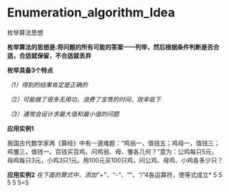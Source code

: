 # Enumeration_algorithm_Idea
枚举算法思想

**枚举算法的思想是:将问题的所有可能的答案一一列举，然后根据条件判断是否合适，合适就保留，不合适就丢弃**

**枚举具备3个特点**

*（1）得到的结果肯定是正确的*

*（2）可能做了很多无用功，浪费了宝贵的时间，效率低下*

*（3）通常会设计求最大值和最小值的问题*

**应用实例1**

我国古代数学家再《算经》中有一道难题：“鸡翁一，值钱五；鸡母一，值钱三；鸡雏三，值钱一。百钱买百鸡，问鸡翁、母、雏各几何？”意为：公鸡每只5元，母鸡每只3元，小鸡3只1元。用100元买100只鸡，问公鸡、母鸡、小鸡各多少只？

**应用实例2**
*在下面的算式中，添加“+”、“-”、“*”、“/”4各运算符，使等式成立*
5  5  5  5  5=5
